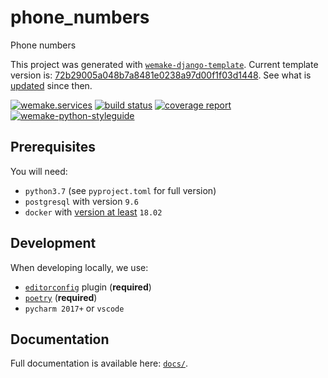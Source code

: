 # phone_numbers

Phone numbers

This project was generated with [`wemake-django-template`](https://github.com/wemake-services/wemake-django-template). Current template version is: [72b29005a048b7a8481e0238a97d00f1f03d1448](https://github.com/wemake-services/wemake-django-template/tree/72b29005a048b7a8481e0238a97d00f1f03d1448). See what is [updated](https://github.com/wemake-services/wemake-django-template/compare/72b29005a048b7a8481e0238a97d00f1f03d1448...master) since then.


[![wemake.services](https://img.shields.io/badge/%20-wemake.services-green.svg?label=%20&logo=data%3Aimage%2Fpng%3Bbase64%2CiVBORw0KGgoAAAANSUhEUgAAABAAAAAQCAMAAAAoLQ9TAAAABGdBTUEAALGPC%2FxhBQAAAAFzUkdCAK7OHOkAAAAbUExURQAAAAAAAAAAAAAAAAAAAAAAAAAAAAAAAP%2F%2F%2F5TvxDIAAAAIdFJOUwAjRA8xXANAL%2Bv0SAAAADNJREFUGNNjYCAIOJjRBdBFWMkVQeGzcHAwksJnAPPZGOGAASzPzAEHEGVsLExQwE7YswCb7AFZSF3bbAAAAABJRU5ErkJggg%3D%3D)](https://wemake.services) [![build status](https://gitlab.com/wemake.services/phone_numbers/badges/master/build.svg)](https://gitlab.com/wemake.services/phone_numbers/commits/master) [![coverage report](https://gitlab.com/wemake.services/phone_numbers/badges/master/coverage.svg)](https://gitlab.com/wemake.services/phone_numbers/commits/master) [![wemake-python-styleguide](https://img.shields.io/badge/style-wemake-000000.svg)](https://github.com/wemake-services/wemake-python-styleguide)



## Prerequisites

You will need:

- `python3.7` (see `pyproject.toml` for full version)
- `postgresql` with version `9.6`
- `docker` with [version at least](https://docs.docker.com/compose/compose-file/#compose-and-docker-compatibility-matrix) `18.02`


## Development

When developing locally, we use:

- [`editorconfig`](http://editorconfig.org/) plugin (**required**)
- [`poetry`](https://github.com/python-poetry/poetry) (**required**)
- `pycharm 2017+` or `vscode`


## Documentation

Full documentation is available here: [`docs/`](docs).
